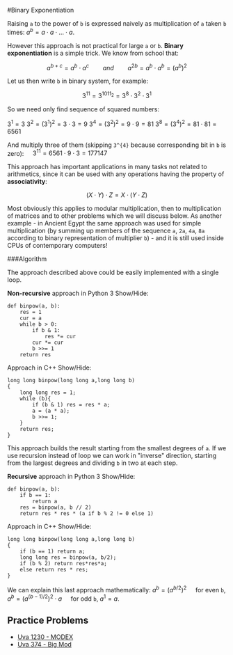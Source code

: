 <!--?title Binary Exponentiation-->
#Binary Exponentiation

Raising `a` to the power of `b` is expressed naively as multiplication of `a` taken `b` times:
$a^{b} = a \cdot a \cdot \ldots \cdot a$.

However this approach is not practical for large `a` or `b`. **Binary exponentiation** is a
simple trick. We know from school that:

$$a^{b+c} = a^{b} \cdot a^{c} \qquad and \qquad a^{2b} = a^{b} \cdot a^{b} = (a^{b})^{2}$$

Let us then write `b` in binary system, for example:

$$3^{11} = 3^{1011_{2}} = 3^{8} \cdot 3^{2} \cdot 3^{1}$$

So we need only find sequence of squared numbers:

$3^{1} = 3$
$3^{2} = (3^{1})^{2} = 3 \cdot 3 = 9$
$3^{4} = (3^{2})^{2} = 9 \cdot 9 = 81$
$3^{8} = (3^{4})^{2} = 81 \cdot 81 = 6561$

And multiply three of them (skipping `3^{4}` because corresponding bit in `b` is zero):
$\quad 3^{11} = 6561 \cdot 9 \cdot 3 = 177147$

This approach has important applications in many tasks not related to arithmetics, since it
can be used with any operations having the property of **associativity**:

$$(X \cdot Y) \cdot Z = X \cdot (Y \cdot Z)$$

Most obviously this applies to modular multiplication, then to multiplication of matrices and
to other problems which we will discuss below. As another example - in Ancient Egypt the
same approach was used for simple multiplication (by summing up members of the sequence
`a`, `2a`, `4a`, `8a` according to binary representation of multiplier `b`) -
and it is still used inside CPUs of contemporary computers!

###Algorithm

The approach described above could be easily implemented with a single loop.

**Non-recursive** approach in Python 3 <span class="toggle-code">Show/Hide</span>:

    def binpow(a, b):
	    res = 1
	    cur = a
	    while b > 0:
		    if b & 1:
			    res *= cur
		    cur *= cur
		    b >>= 1
	    return res

Approach in C++ <span class="toggle-code">Show/Hide</span>:

	long long binpow(long long a,long long b)
	{
		long long res = 1;
		while (b){
			if (b & 1) res = res * a;
			a = (a * a);
			b >>= 1;
		}
		return res;
	}

This approach builds the result starting from the smallest degrees of `a`. If we use recursion
instead of loop we can work in "inverse" direction, starting from the largest degrees and dividing
`b` in two at each step.

**Recursive** approach in Python 3 <span class="toggle-code">Show/Hide</span>:

    def binpow(a, b):
	    if b == 1:
		    return a
	    res = binpow(a, b // 2)
	    return res * res * (a if b % 2 != 0 else 1)

Approach in C++ <span class="toggle-code">Show/Hide</span>:

	long long binpow(long long a,long long b)
	{
		if (b == 1) return a;
		long long res = binpow(a, b/2);
		if (b % 2) return res*res*a;
		else return res * res;
	}

We can explain this last approach mathematically:
$a^{b} = (a^{b/2})^2 \quad$ for even `b`,
$a^{b} = (a^{(b-1)/2})^2 \cdot a \quad$ for odd `b`,
$a^{1} = a$.

## Practice Problems

* [Uva 1230 - MODEX](http://uva.onlinejudge.org/index.php?option=com_onlinejudge&Itemid=8&category=24&page=show_problem&problem=3671)
* [Uva 374 - Big Mod](http://uva.onlinejudge.org/index.php?option=com_onlinejudge&Itemid=8&category=24&page=show_problem&problem=310)
